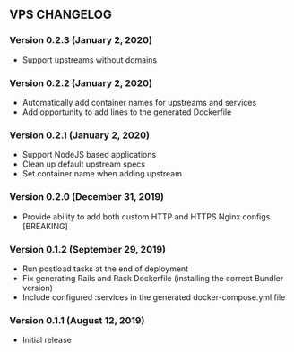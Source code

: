 ## VPS CHANGELOG

### Version 0.2.3 (January 2, 2020)

* Support upstreams without domains

### Version 0.2.2 (January 2, 2020)

* Automatically add container names for upstreams and services
* Add opportunity to add lines to the generated Dockerfile

### Version 0.2.1 (January 2, 2020)

* Support NodeJS based applications
* Clean up default upstream specs
* Set container name when adding upstream

### Version 0.2.0 (December 31, 2019)

* Provide ability to add both custom HTTP and HTTPS Nginx configs [BREAKING]

### Version 0.1.2 (September 29, 2019)

* Run postload tasks at the end of deployment
* Fix generating Rails and Rack Dockerfile (installing the correct Bundler version)
* Include configured :services in the generated docker-compose.yml file

### Version 0.1.1 (August 12, 2019)

* Initial release
